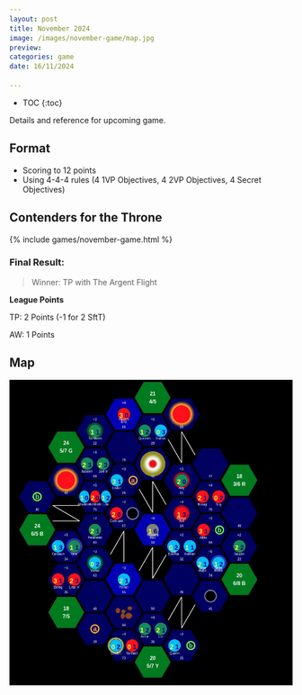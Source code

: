 ```yaml
---
layout: post
title: November 2024
image: /images/november-game/map.jpg
preview: 
categories: game
date: 16/11/2024

---
```

* TOC
{:toc}

Details and reference for upcoming game.

## Format
* Scoring to 12 points
* Using 4-4-4 rules (4 1VP Objectives, 4 2VP Objectives, 4 Secret Objectives)

## Contenders for the Throne
{% include games/november-game.html %}

### Final Result:

>Winner: TP with The Argent Flight

**League Points**

TP: 2 Points (-1 for 2 SftT)

AW: 1 Points

## Map

![](/images/november-game/map.jpg)


